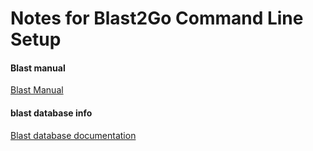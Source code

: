 
# Notes for Blast2Go Command Line Setup


#### Blast manual

[Blast Manual](https://www.ncbi.nlm.nih.gov/books/NBK279690/)


#### blast database info

[Blast database documentation](https://www.ncbi.nlm.nih.gov/books/NBK62345/)




